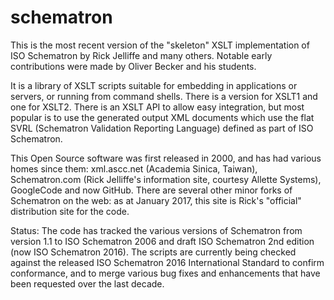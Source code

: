 # schematron
This is the most recent version of the "skeleton" XSLT implementation of ISO Schematron by Rick Jelliffe and many others. 
Notable early contributions were made by Oliver Becker and his students. 

It is a library of XSLT scripts suitable for embedding in applications or servers, or running from command shells. 
There is a version for XSLT1 and one for XSLT2. There is an XSLT API to allow easy integration, but most popular is to use the
generated output XML documents which use the flat SVRL (Schematron Validation Reporting Language) defined as part of ISO Schematron.

This Open Source software was first released in 2000, and has had various homes since them: xml.ascc.net (Academia Sinica, Taiwan), 
Schematron.com (Rick Jelliffe's information site, courtesy Allette Systems), GoogleCode and now GitHub. There are several other 
minor forks of Schematron on the web: as at January 2017, this site is Rick's "official" distribution site for the code. 

Status: The code has tracked the various versions of Schematron from version 1.1 to ISO Schematron 2006 and draft ISO Schematron 
2nd edition  (now ISO Schematron 2016). The scripts are currently being checked against the released ISO Schematron 2016 
International Standard to confirm conformance, and to merge various bug fixes and enhancements that have been requested over the last decade. 
